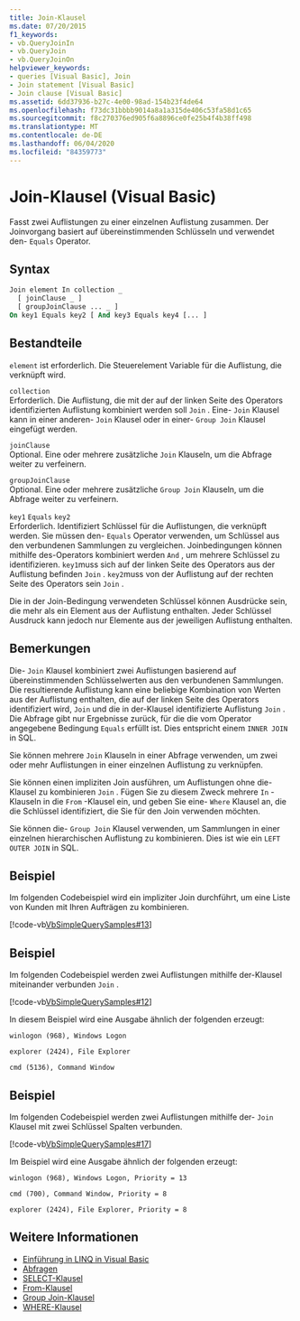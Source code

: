```yaml
---
title: Join-Klausel
ms.date: 07/20/2015
f1_keywords:
- vb.QueryJoinIn
- vb.QueryJoin
- vb.QueryJoinOn
helpviewer_keywords:
- queries [Visual Basic], Join
- Join statement [Visual Basic]
- Join clause [Visual Basic]
ms.assetid: 6dd37936-b27c-4e00-98ad-154b23f4de64
ms.openlocfilehash: f73dc31bbbb9014a8a1a315de406c53fa58d1c65
ms.sourcegitcommit: f8c270376ed905f6a8896ce0fe25b4f4b38ff498
ms.translationtype: MT
ms.contentlocale: de-DE
ms.lasthandoff: 06/04/2020
ms.locfileid: "84359773"
---
```

# <a name="join-clause-visual-basic"></a>Join-Klausel (Visual Basic)

Fasst zwei Auflistungen zu einer einzelnen Auflistung zusammen. Der Joinvorgang basiert auf übereinstimmenden Schlüsseln und verwendet den- `Equals` Operator.

## <a name="syntax"></a>Syntax

```vb
Join element In collection _
  [ joinClause _ ]
  [ groupJoinClause ... _ ]
On key1 Equals key2 [ And key3 Equals key4 [... ]
```

## <a name="parts"></a>Bestandteile

`element` ist erforderlich. Die Steuerelement Variable für die Auflistung, die verknüpft wird.

`collection`  
Erforderlich. Die Auflistung, die mit der auf der linken Seite des Operators identifizierten Auflistung kombiniert werden soll `Join` . Eine- `Join` Klausel kann in einer anderen- `Join` Klausel oder in einer- `Group Join` Klausel eingefügt werden.

`joinClause`  
Optional. Eine oder mehrere zusätzliche `Join` Klauseln, um die Abfrage weiter zu verfeinern.

`groupJoinClause`  
Optional. Eine oder mehrere zusätzliche `Group Join` Klauseln, um die Abfrage weiter zu verfeinern.

`key1` `Equals` `key2`  
Erforderlich. Identifiziert Schlüssel für die Auflistungen, die verknüpft werden. Sie müssen den- `Equals` Operator verwenden, um Schlüssel aus den verbundenen Sammlungen zu vergleichen. Joinbedingungen können mithilfe des-Operators kombiniert werden `And` , um mehrere Schlüssel zu identifizieren. `key1`muss sich auf der linken Seite des Operators aus der Auflistung befinden `Join` . `key2`muss von der Auflistung auf der rechten Seite des Operators sein `Join` .

Die in der Join-Bedingung verwendeten Schlüssel können Ausdrücke sein, die mehr als ein Element aus der Auflistung enthalten. Jeder Schlüssel Ausdruck kann jedoch nur Elemente aus der jeweiligen Auflistung enthalten.

## <a name="remarks"></a>Bemerkungen

Die- `Join` Klausel kombiniert zwei Auflistungen basierend auf übereinstimmenden Schlüsselwerten aus den verbundenen Sammlungen. Die resultierende Auflistung kann eine beliebige Kombination von Werten aus der Auflistung enthalten, die auf der linken Seite des Operators identifiziert wird, `Join` und die in der-Klausel identifizierte Auflistung `Join` . Die Abfrage gibt nur Ergebnisse zurück, für die die vom Operator angegebene Bedingung `Equals` erfüllt ist. Dies entspricht einem `INNER JOIN` in SQL.

Sie können mehrere `Join` Klauseln in einer Abfrage verwenden, um zwei oder mehr Auflistungen in einer einzelnen Auflistung zu verknüpfen.

Sie können einen impliziten Join ausführen, um Auflistungen ohne die-Klausel zu kombinieren `Join` . Fügen Sie zu diesem Zweck mehrere `In` -Klauseln in die `From` -Klausel ein, und geben Sie eine- `Where` Klausel an, die die Schlüssel identifiziert, die Sie für den Join verwenden möchten.

Sie können die- `Group Join` Klausel verwenden, um Sammlungen in einer einzelnen hierarchischen Auflistung zu kombinieren. Dies ist wie ein `LEFT OUTER JOIN` in SQL.

## <a name="example"></a>Beispiel

Im folgenden Codebeispiel wird ein impliziter Join durchführt, um eine Liste von Kunden mit Ihren Aufträgen zu kombinieren.

[!code-vb[VbSimpleQuerySamples#13](~/samples/snippets/visualbasic/VS_Snippets_VBCSharp/VbSimpleQuerySamples/VB/QuerySamples1.vb#13)]

## <a name="example"></a>Beispiel

Im folgenden Codebeispiel werden zwei Auflistungen mithilfe der-Klausel miteinander verbunden `Join` .

[!code-vb[VbSimpleQuerySamples#12](~/samples/snippets/visualbasic/VS_Snippets_VBCSharp/VbSimpleQuerySamples/VB/QuerySamples2.vb#12)]

In diesem Beispiel wird eine Ausgabe ähnlich der folgenden erzeugt:

`winlogon (968), Windows Logon`

`explorer (2424), File Explorer`

`cmd (5136), Command Window`

## <a name="example"></a>Beispiel

Im folgenden Codebeispiel werden zwei Auflistungen mithilfe der- `Join` Klausel mit zwei Schlüssel Spalten verbunden.

[!code-vb[VbSimpleQuerySamples#17](~/samples/snippets/visualbasic/VS_Snippets_VBCSharp/VbSimpleQuerySamples/VB/QuerySamples3.vb#17)]

Im Beispiel wird eine Ausgabe ähnlich der folgenden erzeugt:

`winlogon (968), Windows Logon, Priority = 13`

`cmd (700), Command Window, Priority = 8`

`explorer (2424), File Explorer, Priority = 8`

## <a name="see-also"></a>Weitere Informationen

- [Einführung in LINQ in Visual Basic](../../programming-guide/language-features/linq/introduction-to-linq.md)
- [Abfragen](index.md)
- [SELECT-Klausel](select-clause.md)
- [From-Klausel](from-clause.md)
- [Group Join-Klausel](group-join-clause.md)
- [WHERE-Klausel](where-clause.md)
